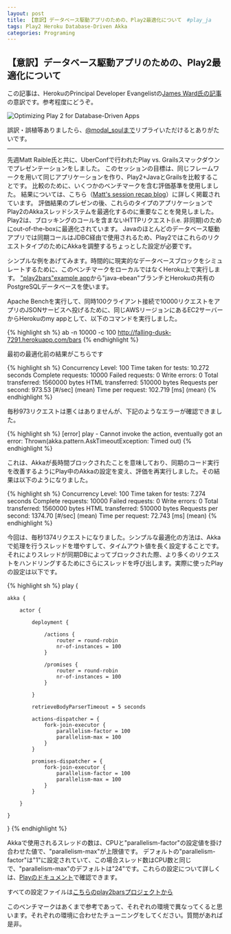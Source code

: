 ```yaml
---
layout: post
title: 【意訳】データベース駆動アプリのための、Play2最適化について　#play_ja
tags: Play2 Heroku Database-Driven Akka
categories: Programing
---
```

【意訳】データベース駆動アプリのための、Play2最適化について
-----------------

この記事は、HerokuのPrincipal Developer Evangelistの[James Ward氏の記事](http://www.jamesward.com/2012/06/25/optimizing-play-2-for-database-driven-apps)の意訳です。参考程度にどうぞ。

![Optimizing Play 2 for Database-Driven Apps](http://capture.heartrails.com/300x200/cool?http://www.jamesward.com/2012/06/25/optimizing-play-2-for-database-driven-apps)

誤訳・誤植等ありましたら、[@modal_soulまで](https://twitter.com/modal_soul)リプライいただけるとありがたいです。

<hr />

先週Matt Raible氏と共に、UberConfで行われたPlay vs. Grailsスマックダウンでプレゼンテーションをしました。
このセッションの目標は、同じフレームワークを用いて同じアプリケーションを作り、Play2+JavaとGrailsを比較することです。
比較のために、いくつかのベンチマークを含む評価基準を使用しました。
結果については、こちら（[Matt's session recap blog](http://raibledesigns.com/rd/entry/play_vs_grails_smackdown_at)）に詳しく掲載されています。
評価結果のプレゼンの後、これらのタイプのアプリケーションでPlay2のAkkaスレッドシステムを最適化するのに重要なことを発見しました。
Play2は、ブロッキングのコールを含まないHTTPリクエスト(i.e. 非同期)のためにout-of-the-boxに最適化されています。
Javaのほとんどのデータベース駆動アプリでは同期コールはJDBC経由で使用されるため、Play2ではこれらのリクエストタイプのためにAkkaを調整するちょっとした設定が必要です。

シンプルな例をあげてみます。時間的に現実的なデータベースブロックをシミュレートするために、このベンチマークをローカルではなくHeroku上で実行します。
["play2bars"example app](https://github.com/jamesward/play2bars)から"java-ebean"ブランチとHerokuの共有のPostgreSQLデータベースを使います。

Apache Benchを実行して、同時100クライアント接続で10000リクエストをアプリのJSONサービスへ投げるために、同じAWSリージョンにあるEC2サーバーからHerokuのmy appとして、以下のコマンドを実行しました。

{% highlight sh %}
ab -n 10000 -c 100 http://falling-dusk-7291.herokuapp.com/bars
{% endhighlight %}

最初の最適化前の結果がこちらです

{% highlight sh %}
Concurrency Level:      100
Time taken for tests:   10.272 seconds
Complete requests:      10000
Failed requests:        0
Write errors:           0
Total transferred:      1560000 bytes
HTML transferred:       510000 bytes
Requests per second:    973.53 [#/sec] (mean)
Time per request:       102.719 [ms] (mean)
{% endhighlight %}



毎秒973リクエストは悪くはありませんが、下記のようなエラーが確認できました。

{% highlight sh %}
[error] play - Cannot invoke the action, eventually got an error: Thrown(akka.pattern.AskTimeoutException: Timed out)
{% endhighlight %}


これは、Akkaが長時間ブロックされたことを意味しており、同期のコード実行を改善するようにPlay中のAkkaの設定を変え、評価を再実行しました。その結果は以下のようになりました。

{% highlight sh %}
Concurrency Level:      100
Time taken for tests:   7.274 seconds
Complete requests:      10000
Failed requests:        0
Write errors:           0
Total transferred:      1560000 bytes
HTML transferred:       510000 bytes
Requests per second:    1374.70 [#/sec] (mean)
Time per request:       72.743 [ms] (mean)
{% endhighlight %}


今回は、毎秒1374リクエストになりました。シンプルな最適化の方法は、Akkaで処理を行うスレッドを増やすして、タイムアウト値を長く設定することです。それによりスレッドが同期DBによってブロックされた際、より多くのリクエストをハンドリングするためにさらにスレッドを呼び出します。実際に使ったPlayの設定は以下です。

{% highlight sh %}
play {
 
    akka {
 
        actor {
 
            deployment {
 
                /actions {
                    router = round-robin
                    nr-of-instances = 100
                }
 
                /promises {
                    router = round-robin
                    nr-of-instances = 100
                }
 
            }
 
            retrieveBodyParserTimeout = 5 seconds
 
            actions-dispatcher = {
                fork-join-executor {
                    parallelism-factor = 100
                    parallelism-max = 100
                }
            }
 
            promises-dispatcher = {
                fork-join-executor {
                    parallelism-factor = 100
                    parallelism-max = 100
                }
            }
 
        }
 
    }
 
}
{% endhighlight %}


Akkaで使用されるスレッドの数は、CPUと"parallelism-factor"の設定値を掛け合わせた値で、"parallelism-max"が上限値です。
デフォルトの"parallelism-factor"は"1"に設定されていて、この場合スレッド数はCPU数と同じで、"parallelism-max"のデフォルトは"24"です。これらの設定について詳しくは、[Playのドキュメント](http://www.playframework.org/documentation/2.0/AkkaCore)で確認できます。


すべての設定ファイルは[こちらのplay2barsプロジェクトから](https://github.com/jamesward/play2bars/tree/java-ebean/conf)


このベンチマークはあくまで参考であって、それぞれの環境で異なってくると思います。それぞれの環境に合わせたチューニングをしてください。質問があれば是非。



